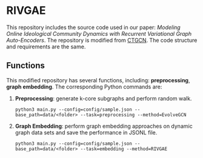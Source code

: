 # RIVGAE
This repository includes the source code used in our paper: *Modeling Online Ideological Community Dynamics with Recurrent Variational Graph Auto-Encoders*. The repository is modified from [CTGCN](https://github.com/jhljx/CTGCN). The code structure and requirements are the same.

## Functions

This modified repository has several functions, including: **preprocessing**, **graph embedding**. The corresponding Python commands are:

1. **Preprocessing**: generate k-core subgraphs and perform random walk.

       python3 main.py --config=config/sample.json --base_path=data/<folder> --task=preprocessing --method=EvolveGCN

2. **Graph Embedding**: perform graph embedding approaches on dynamic graph data sets and save the performance in JSONL file.

       python3 main.py --config=config/sample.json --base_path=data/<folder> --task=embedding --method=RIVGAE
